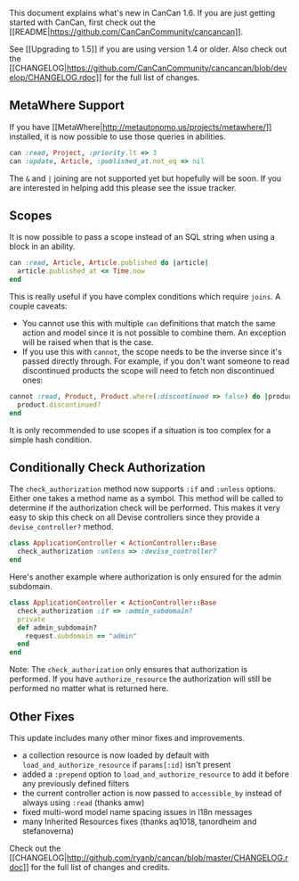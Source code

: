 This document explains what's new in CanCan 1.6. If you are just getting started with CanCan, first check out the [[README|https://github.com/CanCanCommunity/cancancan]].

See [[Upgrading to 1.5]] if you are using version 1.4 or older. Also check out the [[CHANGELOG|https://github.com/CanCanCommunity/cancancan/blob/develop/CHANGELOG.rdoc]] for the full list of changes.

## MetaWhere Support

If you have [[MetaWhere|http://metautonomo.us/projects/metawhere/]] installed, it is now possible to use those queries in abilities.

```ruby
can :read, Project, :priority.lt => 3
can :update, Article, :published_at.not_eq => nil
```

The `&` and `|` joining are not supported yet but hopefully will be soon. If you are interested in helping add this please see the issue tracker.

## Scopes

It is now possible to pass a scope instead of an SQL string when using a block in an ability.

```ruby
can :read, Article, Article.published do |article|
  article.published_at <= Time.now
end
```

This is really useful if you have complex conditions which require `joins`. A couple caveats:

* You cannot use this with multiple `can` definitions that match the same action and model since it is not possible to combine them. An exception will be raised when that is the case.
* If you use this with `cannot`, the scope needs to be the inverse since it's passed directly through. For example, if you don't want someone to read discontinued products the scope will need to fetch non discontinued ones:

```ruby
cannot :read, Product, Product.where(:discontinued => false) do |product|
  product.discontinued?
end
```

It is only recommended to use scopes if a situation is too complex for a simple hash condition.

## Conditionally Check Authorization

The `check_authorization` method now supports `:if` and `:unless` options. Either one takes a method name as a symbol. This method will be called to determine if the authorization check will be performed. This makes it very easy to skip this check on all Devise controllers since they provide a `devise_controller?` method.

```ruby
class ApplicationController < ActionController::Base
  check_authorization :unless => :devise_controller?
end
```

Here's another example where authorization is only ensured for the admin subdomain.

```ruby
class ApplicationController < ActionController::Base
  check_authorization :if => :admin_subdomain?
  private
  def admin_subdomain?
    request.subdomain == "admin"
  end
end
```

Note: The `check_authorization` only ensures that authorization is performed. If you have `authorize_resource` the authorization will still be performed no matter what is returned here.

## Other Fixes

This update includes many other minor fixes and improvements.

* a collection resource is now loaded by default with `load_and_authorize_resource` if `params[:id]` isn't present
* added a `:prepend` option to `load_and_authorize_resource` to add it before any previously defined filters
* the current controller action is now passed to `accessible_by` instead of always using `:read` (thanks amw)
* fixed multi-word model name spacing issues in I18n messages
* many Inherited Resources fixes (thanks aq1018, tanordheim and stefanoverna)

Check out the [[CHANGELOG|http://github.com/ryanb/cancan/blob/master/CHANGELOG.rdoc]] for the full list of changes and credits.

